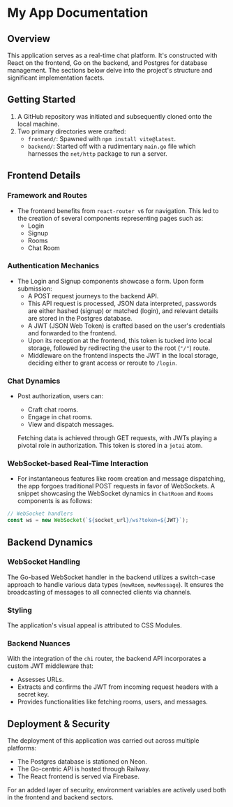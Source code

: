 # My App Documentation

## Overview

This application serves as a real-time chat platform. It's constructed with React on the frontend, Go on the backend, and Postgres for database management. The sections below delve into the project's structure and significant implementation facets.

## Getting Started

1. A GitHub repository was initiated and subsequently cloned onto the local machine.
2. Two primary directories were crafted:
   - `frontend/`: Spawned with `npm install vite@latest`.
   - `backend/`: Started off with a rudimentary `main.go` file which harnesses the `net/http` package to run a server.

## Frontend Details

### Framework and Routes

- The frontend benefits from `react-router v6` for navigation. This led to the creation of several components representing pages such as:
   - Login
   - Signup
   - Rooms
   - Chat Room

### Authentication Mechanics

- The Login and Signup components showcase a form. Upon form submission:
   - A POST request journeys to the backend API.
   - This API request is processed, JSON data interpreted, passwords are either hashed (signup) or matched (login), and relevant details are stored in the Postgres database.
   - A JWT (JSON Web Token) is crafted based on the user's credentials and forwarded to the frontend.
   - Upon its reception at the frontend, this token is tucked into local storage, followed by redirecting the user to the root (`"/"`) route.
   - Middleware on the frontend inspects the JWT in the local storage, deciding either to grant access or reroute to `/login`.

### Chat Dynamics

- Post authorization, users can:
   - Craft chat rooms.
   - Engage in chat rooms.
   - View and dispatch messages.
   
   Fetching data is achieved through GET requests, with JWTs playing a pivotal role in authorization. This token is stored in a `jotai` atom.

### WebSocket-based Real-Time Interaction 

- For instantaneous features like room creation and message dispatching, the app forgoes traditional POST requests in favor of WebSockets. A snippet showcasing the WebSocket dynamics in `ChatRoom` and `Rooms` components is as follows:

```javascript
// WebSocket handlers 
const ws = new WebSocket(`${socket_url}/ws?token=${JWT}`);
```

## Backend Dynamics

### WebSocket Handling

The Go-based WebSocket handler in the backend utilizes a switch-case approach to handle various data types (`newRoom`, `newMessage`). It ensures the broadcasting of messages to all connected clients via channels.

### Styling

The application's visual appeal is attributed to CSS Modules.

### Backend Nuances

With the integration of the `chi` router, the backend API incorporates a custom JWT middleware that:

- Assesses URLs.
- Extracts and confirms the JWT from incoming request headers with a secret key.
- Provides functionalities like fetching rooms, users, and messages.

## Deployment & Security

The deployment of this application was carried out across multiple platforms:

- The Postgres database is stationed on Neon.
- The Go-centric API is hosted through Railway.
- The React frontend is served via Firebase.

For an added layer of security, environment variables are actively used both in the frontend and backend sectors.


